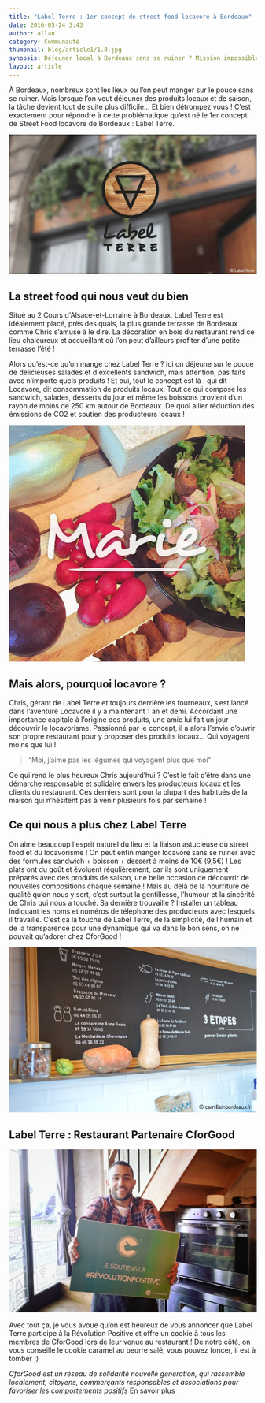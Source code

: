 ```yaml
---
title: "Label Terre : 1er concept de street food locavore à Bordeaux"
date: 2016-05-24 3:43
author: allan
category: Communauté
thumbnail: blog/article1/1.0.jpg
synopsis: Déjeuner local à Bordeaux sans se ruiner ? Mission impossible ? Détrompez vous ! Label Terre vous est là pour vous régaler avec ses repas locavores à prendre sur le pouce.
layout: article
---
```


À Bordeaux, nombreux sont les lieux ou l’on peut manger sur le pouce sans se ruiner. Mais lorsque l’on veut déjeuner des produits locaux et de saison, la tâche devient tout de suite plus difficile... Et bien détrompez vous ! C’est exactement pour répondre à cette problématique qu’est né le 1er concept de Street Food locavore de Bordeaux : Label Terre.

<img src='../../images/blog/article1/1.1.jpg' alt="Restaurant Lable Terre">

## La street food qui nous veut du bien

Situé au 2 Cours d'Alsace-et-Lorraine à Bordeaux, Label Terre est idéalement placé, près des quais, la plus grande terrasse de Bordeaux comme Chris s’amuse à le dire. La décoration en bois du restaurant rend ce lieu chaleureux et accueillant où l’on peut d’ailleurs profiter d’une petite terrasse l’été !

Alors qu’est-ce qu’on mange chez Label Terre ? Ici on déjeune sur le pouce de délicieuses salades et d'excellents sandwich, mais attention, pas faits avec n’importe quels produits !
Et oui, tout le concept est là : qui dit Locavore, dit consommation de produits locaux.
Tout ce qui compose les sandwich, salades, desserts du jour et même les boissons provient d’un rayon de moins de 250 km autour de Bordeaux. De quoi allier réduction des émissions de CO2 et soutien des producteurs locaux !

<img src='../../images/blog/article1/1.2.gif' alt="Salades Label Terre">

## Mais alors, pourquoi locavore ?

Chris, gérant de Label Terre et toujours derrière les fourneaux, s’est lancé dans l’aventure Locavore il y a maintenant 1 an et demi. Accordant une importance capitale à l’origine des produits, une amie lui fait un jour découvrir le locavorisme. Passionné par le concept, il a alors l’envie d’ouvrir son propre restaurant pour y proposer des produits locaux… Qui voyagent moins que lui !

> “Moi, j’aime pas les légumes qui voyagent plus que moi”

Ce qui rend le plus heureux Chris aujourd’hui ? C’est le fait d’être dans une démarche responsable et solidaire envers les producteurs locaux et les clients du restaurant. Ces derniers sont pour la plupart des habitués de la maison qui n’hésitent pas à venir plusieurs fois par semaine !

## Ce qui nous a plus chez Label Terre

On aime beaucoup l'esprit naturel du lieu et la liaison astucieuse du street food et du locavorisme ! On peut enfin manger locavore sans se ruiner avec des formules sandwich + boisson + dessert à moins de 10€ (9,5€) ! Les plats ont du goût et évoluent régulièrement, car ils sont uniquement préparés avec des produits de saison, une belle occasion de découvrir de nouvelles compositions chaque semaine !
Mais au delà de la nourriture de qualité qu’on nous y sert, c’est surtout la gentillesse, l’humour et la sincérité de Chris qui nous a touché. Sa dernière trouvaille ? Installer un tableau indiquant les noms et numéros de téléphone des producteurs avec lesquels il travaille. C’est ça la touche de Label Terre, de la simplicité, de l’humain et de la transparence pour une dynamique qui va dans le bon sens, on ne pouvait qu’adorer chez CforGood !

<img src='../../images/blog/article1/1.3.jpg' alt="Tableau Label Terre">

## Label Terre : Restaurant Partenaire CforGood

<img src='../../images/blog/article1/1.4.jpg' alt="Label Terre partenariat">

Avec tout ça, je vous avoue qu’on est heureux de vous annoncer que Label Terre participe à la Révolution Positive et offre un cookie à tous les membres de CforGood lors de leur venue au restaurant ! De notre côté, on vous conseille le cookie caramel au beurre salé, vous pouvez foncer, il est à tomber :)



*CforGood est un réseau de solidarité nouvelle génération, qui rassemble localement, citoyens, commerçants responsables et associations pour favoriser les comportements positifs* En savoir plus